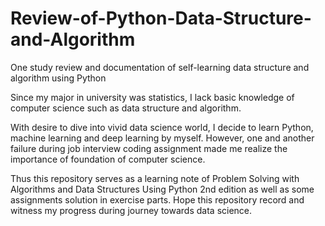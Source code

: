 # Review-of-Python-Data-Structure-and-Algorithm
One study review and documentation of self-learning data structure and algorithm using Python

Since my major in university was statistics, I lack basic knowledge of computer science such as data structure and algorithm. 

With desire to dive into vivid data science world, I decide to learn Python, machine learning and deep learning by myself. However, one and another failure during job interview coding assignment made me realize the importance of foundation of computer science. 

Thus this repository serves as a learning note of Problem Solving with Algorithms and Data Structures Using Python 2nd edition as well as some assignments solution in exercise parts. Hope this repository record and witness my progress during journey towards data science. 

